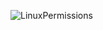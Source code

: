 ![LinuxPermissions](https://user-images.githubusercontent.com/65281943/236363274-1a6b937a-50c4-4101-991b-c178e741b6b1.png)

